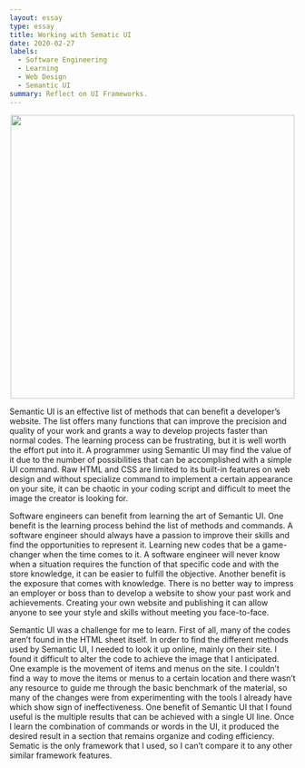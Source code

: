 ```yaml
---
layout: essay
type: essay
title: Working with Sematic UI
date: 2020-02-27
labels:
  - Software Engineering
  - Learning
  - Web Design
  - Semantic UI
summary: Reflect on UI Frameworks.
---
```


<p align='center'>  
<img src='https://c4.wallpaperflare.com/wallpaper/488/549/69/technology-internet-business-scheme-wallpaper-preview.jpg' width='500'/>
</p>

Semantic UI is an effective list of methods that can benefit a developer’s website. The list offers many functions that can improve the precision and quality of your work and grants a way to develop projects faster than normal codes. The learning process can be frustrating, but it is well worth the effort put into it. A programmer using Semantic UI may find the value of it due to the number of possibilities that can be accomplished with a simple UI command. Raw HTML and CSS are limited to its built-in features on web design and without specialize command to implement a certain appearance on your site, it can be chaotic in your coding script and difficult to meet the image the creator is looking for. 

Software engineers can benefit from learning the art of Semantic UI. One benefit is the learning process behind the list of methods and commands. A software engineer should always have a passion to improve their skills and find the opportunities to represent it. Learning new codes that be a game-changer when the time comes to it. A software engineer will never know when a situation requires the function of that specific code and with the store knowledge, it can be easier to fulfill the objective. Another benefit is the exposure that comes with knowledge. There is no better way to impress an employer or boss than to develop a website to show your past work and achievements. Creating your own website and publishing it can allow anyone to see your style and skills without meeting you face-to-face.

Semantic UI was a challenge for me to learn. First of all, many of the codes aren’t found in the HTML sheet itself. In order to find the different methods used by Semantic UI, I needed to look it up online, mainly on their site. I found it difficult to alter the code to achieve the image that I anticipated. One example is the movement of items and menus on the site. I couldn’t find a way to move the items or menus to a certain location and there wasn’t any resource to guide me through the basic benchmark of the material, so many of the changes were from experimenting with the tools I already have which show sign of ineffectiveness. One benefit of Semantic UI that I found useful is the multiple results that can be achieved with a single UI line. Once I learn the combination of commands or words in the UI, it produced the desired result in a section that remains organize and coding efficiency. Sematic is the only framework that I used, so I can’t compare it to any other similar framework features. 
